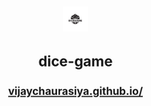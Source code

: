 <div style="text-align:center">
  <img src="images/dicegame.jpg" style="width:50px; height:50px">
  <h1>dice-game</h1>
  <p><a href="https://vijaychaurasiya.github.io/dice-game/"><h2>vijaychaurasiya.github.io/</h2></a></p>
  </div>

